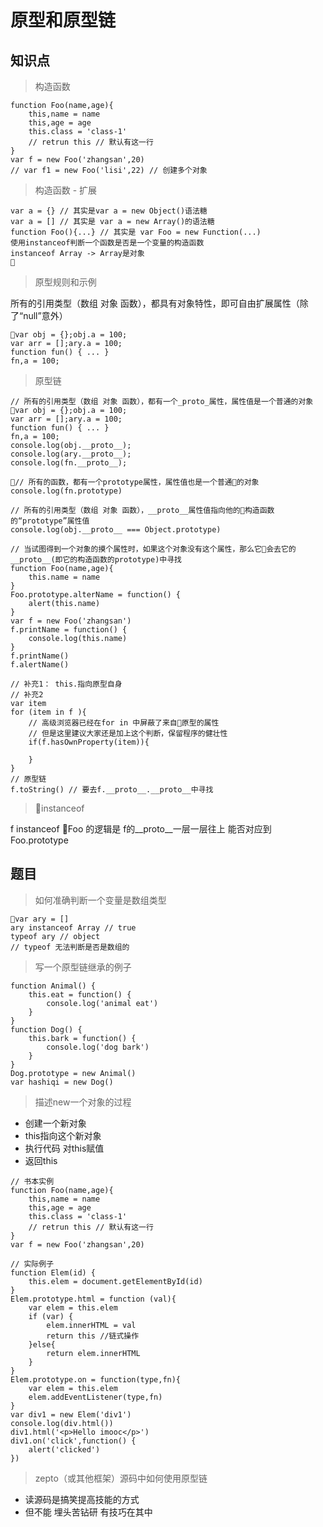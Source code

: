 # 原型和原型链

知识点
---
> 构造函数
```
function Foo(name,age){
    this,name = name
    this,age = age
    this.class = 'class-1'
    // retrun this // 默认有这一行
}
var f = new Foo('zhangsan',20)
// var f1 = new Foo('lisi',22) // 创建多个对象
```

> 构造函数 - 扩展
```
var a = {} // 其实是var a = new Object()语法糖 
var a = [] // 其实是 var a = new Array()的语法糖
function Foo(){...} // 其实是 var Foo = new Function(...)
使用instanceof判断一个函数是否是一个变量的构造函数
instanceof Array -> Array是对象

```

> 原型规则和示例

所有的引用类型（数组 对象 函数），都具有对象特性，即可自由扩展属性（除了“null”意外）

```
var obj = {};obj.a = 100;
var arr = [];ary.a = 100;
function fun() { ... }
fn,a = 100;
```

> 原型链
```
// 所有的引用类型（数组 对象 函数），都有一个_proto_属性，属性值是一个普通的对象
var obj = {};obj.a = 100;
var arr = [];ary.a = 100;
function fun() { ... }
fn,a = 100;
console.log(obj.__proto__);
console.log(ary.__proto__);
console.log(fn.__proto__);

// 所有的函数，都有一个prototype属性，属性值也是一个普通的对象
console.log(fn.prototype)

// 所有的引用类型（数组 对象 函数），__proto__属性值指向他的构造函数的“prototype”属性值
console.log(obj.__proto__ === Object.prototype)

// 当试图得到一个对象的摸个属性时，如果这个对象没有这个属性，那么它会去它的__proto__(即它的构造函数的prototype)中寻找
function Foo(name,age){
    this.name = name
}
Foo.prototype.alterName = function() {
    alert(this.name)
}
var f = new Foo('zhangsan')
f.printName = function() {
    console.log(this.name)
}
f.printName()
f.alertName()

// 补充1： this.指向原型自身
// 补充2
var item
for (item in f ){
    // 高级浏览器已经在for in 中屏蔽了来自原型的属性
    // 但是这里建议大家还是加上这个判断，保留程序的健壮性
    if(f.hasOwnProperty(item)){

    }
}
// 原型链
f.toString() // 要去f.__proto__.__proto__中寻找
```


> instanceof

f instanceof Foo 的逻辑是
f的__proto__一层一层往上 能否对应到Foo.prototype


题目
---
> 如何准确判断一个变量是数组类型
```
var ary = []
ary instanceof Array // true
typeof ary // object
// typeof 无法判断是否是数组的
```
> 写一个原型链继承的例子
```
function Animal() {
    this.eat = function() {
        console.log('animal eat')
    }
}
function Dog() {
    this.bark = function() {
        console.log('dog bark')
    }
}
Dog.prototype = new Animal()
var hashiqi = new Dog()
```

> 描述new一个对象的过程
- 创建一个新对象
- this指向这个新对象
- 执行代码 对this赋值
- 返回this
```
// 书本实例
function Foo(name,age){
    this,name = name
    this,age = age
    this.class = 'class-1'
    // retrun this // 默认有这一行
}
var f = new Foo('zhangsan',20)

// 实际例子 
function Elem(id) {
    this.elem = document.getElementById(id)
}
Elem.prototype.html = function (val){
    var elem = this.elem
    if (var) {
        elem.innerHTML = val
        return this //链式操作
    }else{
        return elem.innerHTML
    }
}
Elem.prototype.on = function(type,fn){
    var elem = this.elem
    elem.addEventListener(type,fn)
}
var div1 = new Elem('div1')
console.log(div.html())
div1.html('<p>Hello imooc</p>')
div1.on('click',function() {
    alert('clicked')
})
```




> zepto（或其他框架）源码中如何使用原型链
- 读源码是搞笑提高技能的方式
- 但不能 埋头苦钻研 有技巧在其中

```

```
